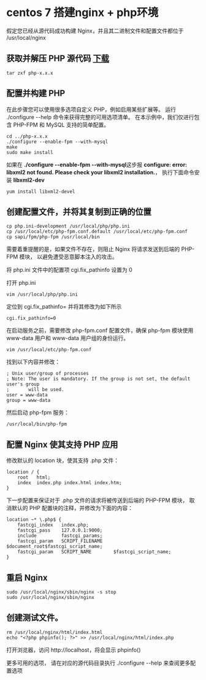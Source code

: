 # centos 7 搭建nginx + php环境

假定您已经从源代码成功构建 Nginx，并且其二进制文件和配置文件都位于 /usr/local/nginx

## 获取并解压 PHP 源代码 [下载](http://php.net/downloads.php)
```shell
tar zxf php-x.x.x
```

## 配置并构建 PHP

在此步骤您可以使用很多选项自定义 PHP，例如启用某些扩展等。 运行 ./configure --help 命令来获得完整的可用选项清单。 在本示例中，我们仅进行包含 PHP-FPM 和 MySQL 支持的简单配置。
```shell
cd ../php-x.x.x
./configure --enable-fpm --with-mysql
make
sudo make install
```

如果在 **./configure --enable-fpm --with-mysql**这步报 **configure: error: libxml2 not found. Please check your libxml2 installation.**， 执行下面命令安装 **libxml2-dev**
```shell
yum install libxml2-devel
```

## 创建配置文件，并将其复制到正确的位置
```shell
cp php.ini-development /usr/local/php/php.ini
cp /usr/local/etc/php-fpm.conf.default /usr/local/etc/php-fpm.conf
cp sapi/fpm/php-fpm /usr/local/bin
```

需要着重提醒的是，如果文件不存在，则阻止 Nginx 将请求发送到后端的 PHP-FPM 模块， 以避免遭受恶意脚本注入的攻击。

将 php.ini 文件中的配置项 cgi.fix_pathinfo 设置为 0

打开 php.ini
```shell
vim /usr/local/php/php.ini
```

定位到 cgi.fix_pathinfo= 并将其修改为如下所示

```shell
cgi.fix_pathinfo=0
```

在启动服务之前，需要修改 php-fpm.conf 配置文件，确保 php-fpm 模块使用 www-data 用户和 www-data 用户组的身份运行。
```shell
vim /usr/local/etc/php-fpm.conf
```

找到以下内容并修改：
```shell
; Unix user/group of processes
; Note: The user is mandatory. If the group is not set, the default user's group
;       will be used.
user = www-data
group = www-data
```

然后启动 php-fpm 服务：
```shell
/usr/local/bin/php-fpm
```

## 配置 Nginx 使其支持 PHP 应用

修改默认的 location 块，使其支持 .php 文件：

```shell
location / {
    root   html;
    index  index.php index.html index.htm;
}
```

下一步配置来保证对于 .php 文件的请求将被传送到后端的 PHP-FPM 模块， 取消默认的 PHP 配置块的注释，并修改为下面的内容：

```shell
location ~* \.php$ {
    fastcgi_index   index.php;
    fastcgi_pass    127.0.0.1:9000;
    include         fastcgi_params;
    fastcgi_param   SCRIPT_FILENAME    $document_root$fastcgi_script_name;
    fastcgi_param   SCRIPT_NAME        $fastcgi_script_name;
}
```

## 重启 Nginx
```shell
sudo /usr/local/nginx/sbin/nginx -s stop
sudo /usr/local/nginx/sbin/nginx
```


## 创建测试文件。
```shell
rm /usr/local/nginx/html/index.html
echo "<?php phpinfo(); ?>" >> /usr/local/nginx/html/index.php
```

打开浏览器，访问 http:\/\/localhost，将会显示 phpinfo() 

更多可用的选项， 请在对应的源代码目录执行 ./configure --help 来查阅更多配置选项
